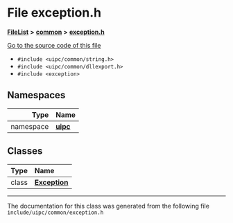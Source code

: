 

# File exception.h



[**FileList**](files.md) **>** [**common**](dir_fe04c8fb910be76d82cd33e795163b9b.md) **>** [**exception.h**](exception_8h.md)

[Go to the source code of this file](exception_8h_source.md)



* `#include <uipc/common/string.h>`
* `#include <uipc/common/dllexport.h>`
* `#include <exception>`













## Namespaces

| Type | Name |
| ---: | :--- |
| namespace | [**uipc**](namespaceuipc.md) <br> |


## Classes

| Type | Name |
| ---: | :--- |
| class | [**Exception**](classuipc_1_1_exception.md) <br> |



















































------------------------------
The documentation for this class was generated from the following file `include/uipc/common/exception.h`

